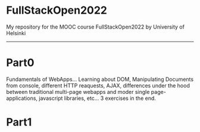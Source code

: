 # FullStackOpen2022

My repository for the MOOC course FullStackOpen2022 by University of Helsinki
<hr>

# Part0
Fundamentals of WebApps... Learning about DOM, Manipulating Documents from console, different HTTP reaquests, AJAX, differences under the hood between traditional multi-page webapps and moder single page-applications, javascript libraries, etc...
3 exercises in the end. 

# Part1
